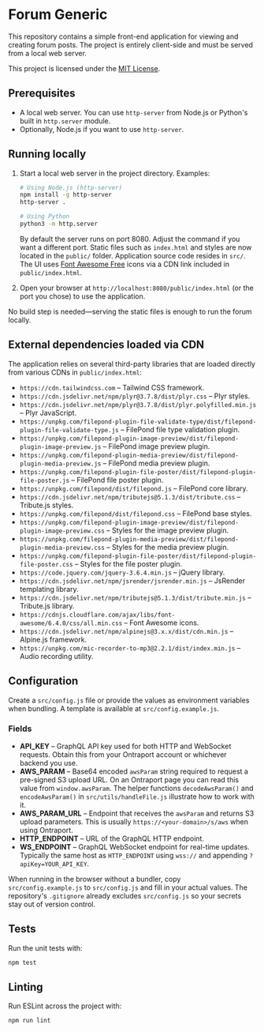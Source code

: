 # Forum Generic

This repository contains a simple front-end application for viewing and creating forum posts. The project is entirely client-side and must be served from a local web server.

This project is licensed under the [MIT License](LICENSE).

## Prerequisites

- A local web server. You can use `http-server` from Node.js or Python's built in `http.server` module.
- Optionally, Node.js if you want to use `http-server`.

## Running locally

1. Start a local web server in the project directory. Examples:

   ```bash
   # Using Node.js (http-server)
   npm install -g http-server
   http-server .

   # Using Python
   python3 -m http.server
   ```

   By default the server runs on port 8080. Adjust the command if you want a different port.
Static files such as `index.html` and styles are now located in the `public/` folder. Application source code resides in `src/`.
The UI uses [Font Awesome Free](https://fontawesome.com/) icons via a CDN link included in `public/index.html`.

2. Open your browser at `http://localhost:8080/public/index.html` (or the port you chose) to use the application.

No build step is needed—serving the static files is enough to run the forum locally.

## External dependencies loaded via CDN

The application relies on several third-party libraries that are loaded directly
from various CDNs in `public/index.html`:

- `https://cdn.tailwindcss.com` – Tailwind CSS framework.
- `https://cdn.jsdelivr.net/npm/plyr@3.7.8/dist/plyr.css` – Plyr styles.
- `https://cdn.jsdelivr.net/npm/plyr@3.7.8/dist/plyr.polyfilled.min.js` – Plyr
  JavaScript.
- `https://unpkg.com/filepond-plugin-file-validate-type/dist/filepond-plugin-file-validate-type.js` – FilePond file type validation plugin.
- `https://unpkg.com/filepond-plugin-image-preview/dist/filepond-plugin-image-preview.js` – FilePond image preview plugin.
- `https://unpkg.com/filepond-plugin-media-preview/dist/filepond-plugin-media-preview.js` – FilePond media preview plugin.
- `https://unpkg.com/filepond-plugin-file-poster/dist/filepond-plugin-file-poster.js` – FilePond file poster plugin.
- `https://unpkg.com/filepond/dist/filepond.js` – FilePond core library.
- `https://cdn.jsdelivr.net/npm/tributejs@5.1.3/dist/tribute.css` – Tribute.js styles.
- `https://unpkg.com/filepond/dist/filepond.css` – FilePond base styles.
- `https://unpkg.com/filepond-plugin-image-preview/dist/filepond-plugin-image-preview.css` – Styles for the image preview plugin.
- `https://unpkg.com/filepond-plugin-media-preview/dist/filepond-plugin-media-preview.css` – Styles for the media preview plugin.
- `https://unpkg.com/filepond-plugin-file-poster/dist/filepond-plugin-file-poster.css` – Styles for the file poster plugin.
- `https://code.jquery.com/jquery-3.6.4.min.js` – jQuery library.
- `https://cdn.jsdelivr.net/npm/jsrender/jsrender.min.js` – JsRender templating library.
- `https://cdn.jsdelivr.net/npm/tributejs@5.1.3/dist/tribute.min.js` – Tribute.js library.
- `https://cdnjs.cloudflare.com/ajax/libs/font-awesome/6.4.0/css/all.min.css` – Font Awesome icons.
- `https://cdn.jsdelivr.net/npm/alpinejs@3.x.x/dist/cdn.min.js` – Alpine.js framework.
- `https://unpkg.com/mic-recorder-to-mp3@2.2.1/dist/index.min.js` – Audio recording utility.

## Configuration

Create a `src/config.js` file or provide the values as environment variables when bundling. A template is available at `src/config.example.js`.

### Fields

- **API_KEY** – GraphQL API key used for both HTTP and WebSocket requests. Obtain this from your Ontraport account or whichever backend you use.
- **AWS_PARAM** – Base64 encoded `awsParam` string required to request a pre-signed S3 upload URL. On an Ontraport page you can read this value from `window.awsParam`. The helper functions `decodeAwsParam()` and `encodeAwsParam()` in `src/utils/handleFile.js` illustrate how to work with it.
- **AWS_PARAM_URL** – Endpoint that receives the `awsParam` and returns S3 upload parameters. This is usually `https://<your-domain>/s/aws` when using Ontraport.
- **HTTP_ENDPOINT** – URL of the GraphQL HTTP endpoint.
- **WS_ENDPOINT** – GraphQL WebSocket endpoint for real-time updates. Typically the same host as `HTTP_ENDPOINT` using `wss://` and appending `?apiKey=YOUR_API_KEY`.

When running in the browser without a bundler, copy `src/config.example.js` to `src/config.js` and fill in your actual values. The repository's `.gitignore` already excludes `src/config.js` so your secrets stay out of version control.

## Tests

Run the unit tests with:

```bash
npm test
```

## Linting

Run ESLint across the project with:

```bash
npm run lint
```
